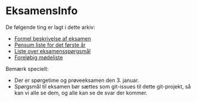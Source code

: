 # EksamensInfo

De følgende ting er lagt i dette arkiv:

- [Formel beskrivelse af eksamen](Eksamensafvikling.md)
- [Pensum liste for det første år](Pensum.md)
- [Liste over eksamensspørgsmål](Eksamensspørgsmål.pdf)
- [Foreløbig mødeliste](Eksamensmødeliste.md)

Bemærk specielt:

- Der er spørgetime og prøveeksamen den 3. januar.
- Spørgsmål til eksamen bør sættes som git-issues til dette git-projekt, så kan vi alle se dem, og alle kan se de svar der kommer.




